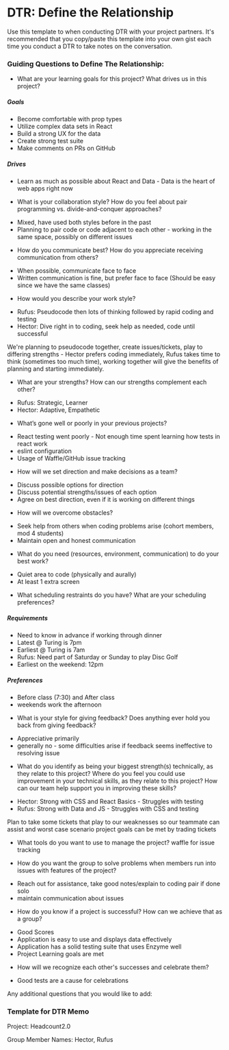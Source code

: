 # DTR: Define the Relationship

Use this template to when conducting DTR with your project partners. It's recommended that you copy/paste this template into your own gist each time you conduct a DTR to take notes on the conversation. 

### Guiding Questions to Define The Relationship:

* What are your learning goals for this project? What drives us in this project?
##### Goals
- Become comfortable with prop types
- Utilize complex data sets in React
- Build a strong UX for the data
- Create strong test suite
- Make comments on PRs on GitHub
##### Drives
- Learn as much as possible about React and Data - Data is the heart of web apps right now

* What is your collaboration style? How do you feel about pair programming vs. divide-and-conquer approaches?
- Mixed, have used both styles before in the past
- Planning to pair code or code adjacent to each other - working in the same space, possibly on different issues

* How do you communicate best? How do you appreciate receiving communication from others?
- When possible, communicate face to face
- Written communication is fine, but prefer face to face (Should be easy since we have the same classes)

* How would you describe your work style?
- Rufus: Pseudocode then lots of thinking followed by rapid coding and testing
- Hector: Dive right in to coding, seek help as needed, code until successful

We're planning to pseudocode together, create issues/tickets, play to differing strengths - Hector prefers coding immediately, Rufus takes time to think (sometimes too much time), working together will give the benefits of planning and starting immediately.

* What are your strengths? How can our strengths complement each other?
- Rufus: Strategic, Learner
- Hector: Adaptive, Empathetic


* What’s gone well or poorly in your previous projects?
- React testing went poorly - Not enough time spent learning how tests in react work
- eslint configuration
- Usage of Waffle/GitHub issue tracking

* How will we set direction and make decisions as a team?
- Discuss possible options for direction
- Discuss potential strengths/issues of each option
- Agree on best direction, even if it is working on different things

* How will we overcome obstacles?
- Seek help from others when coding problems arise (cohort members, mod 4 students)
- Maintain open and honest communication

* What do you need (resources, environment, communication) to do your best work?
- Quiet area to code (physically and aurally)
- At least 1 extra screen

* What scheduling restraints do you have? What are your scheduling preferences?
##### Requirements
- Need to know in advance if working through dinner
- Latest @ Turing is 7pm
- Earliest @ Turing is 7am
- Rufus: Need part of Saturday or Sunday to play Disc Golf
- Earliest on the weekend: 12pm

##### Preferences
- Before class (7:30) and After class
- weekends work the afternoon

* What is your style for giving feedback? Does anything ever hold you back from giving feedback?
- Appreciative primarily
- generally no - some difficulties arise if feedback seems ineffective to resolving issue

* What do you identify as being your biggest strength(s) technically, as they relate to this project? Where do you feel you could use improvement in your technical skills, as they relate to this project? How can our team help support you in improving these skills?
- Hector: Strong with CSS and React Basics - Struggles with testing 
- Rufus: Strong with Data and JS - Struggles with CSS and testing

Plan to take some tickets that play to our weaknesses so our teammate can assist and worst case scenario project goals can be met by trading tickets

* What tools do you want to use to manage the project?
waffle for issue tracking

* How do you want the group to solve problems when members run into issues with features of the project?
- Reach out for assistance, take good notes/explain to coding pair if done solo
- maintain communication about issues

* How do you know if a project is successful? How can we achieve that as a group?
- Good Scores
- Application is easy to use and displays data effectively
- Application has a solid testing suite that uses Enzyme well
- Project Learning goals are met

* How will we recognize each other's successes and celebrate them?
- Good tests are a cause for celebrations


Any additional questions that you would like to add:






### Template for DTR Memo

Project: Headcount2.0

Group Member Names: Hector, Rufus




